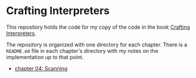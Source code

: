 # Crafting Interpreters
This repository holds the code for my copy of the code in the book [Crafting Interpreters](https://craftinginterpreters.com/).

The repository is organized with one directory for each chapter. There is a `README.md` file in each chapter's directory with my notes on the implementation up to that point.
- [chapter 04: Scanning](./04-scanning/README.md)
